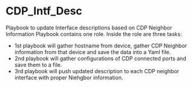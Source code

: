 # CDP_Intf_Desc
Playbook to update Interface descriptions based on CDP Neighbor Information
Playbook contains one role. 
Inside the role are three tasks:
*  1st playbook will gather hostname from device, gather CDP Neighbor information from that device and save the data into a Yaml file.
*  2nd playbook will gather configurations of CDP connected ports and save them to a file. 
*  3rd playbook will push updated description to each CDP neighbor interface with proper Niehgbor information.
